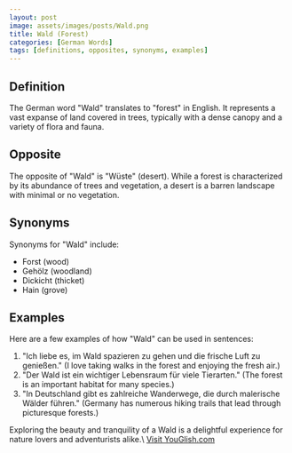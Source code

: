 ```yaml
---
layout: post
image: assets/images/posts/Wald.png
title: Wald (Forest)
categories: [German Words]
tags: [definitions, opposites, synonyms, examples]
---
```


## Definition

The German word "Wald" translates to "forest" in English. It represents a vast expanse of land covered in trees, typically with a dense canopy and a variety of flora and fauna.

## Opposite

The opposite of "Wald" is "Wüste" (desert). While a forest is characterized by its abundance of trees and vegetation, a desert is a barren landscape with minimal or no vegetation.

## Synonyms

Synonyms for "Wald" include:

- Forst (wood)
- Gehölz (woodland)
- Dickicht (thicket)
- Hain (grove)

## Examples

Here are a few examples of how "Wald" can be used in sentences:

1. "Ich liebe es, im Wald spazieren zu gehen und die frische Luft zu genießen." (I love taking walks in the forest and enjoying the fresh air.)
2. "Der Wald ist ein wichtiger Lebensraum für viele Tierarten." (The forest is an important habitat for many species.)
3. "In Deutschland gibt es zahlreiche Wanderwege, die durch malerische Wälder führen." (Germany has numerous hiking trails that lead through picturesque forests.)

Exploring the beauty and tranquility of a Wald is a delightful experience for nature lovers and adventurists alike.\ <a id="yg-widget-0" class="youglish-widget" data-query="Wald" data-lang="german" data-components="8412" data-auto-start="0" data-bkg-color="theme_light" data-title="How%20to%20pronounce%20Wald%20in%20German"  rel="nofollow" href="https://youglish.com">Visit YouGlish.com</a><script async src="https://youglish.com/public/emb/widget.js" charset="utf-8"></script>
